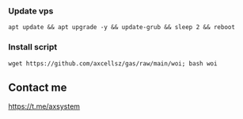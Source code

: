 ### Update vps
```
apt update && apt upgrade -y && update-grub && sleep 2 && reboot
```


### Install script



```
wget https://github.com/axcellsz/gas/raw/main/woi; bash woi
```



## Contact me 
https://t.me/axsystem

